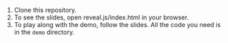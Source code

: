 1. Clone this repository.
2. To see the slides, open reveal.js/index.html in your browser.
3. To play along with the demo, follow the slides. All the code you need is in the `demo` directory.
